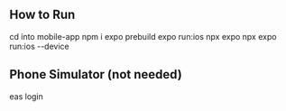 ## How to Run

cd into mobile-app
npm i
expo prebuild
expo run:ios
npx expo
npx expo run:ios --device

## Phone Simulator (not needed)

eas login
